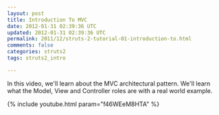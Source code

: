 ```yaml
---           
layout: post
title: Introduction To MVC
date: 2012-01-31 02:39:36 UTC
updated: 2012-01-31 02:39:36 UTC
permalink: 2011/12/struts-2-tutorial-01-introduction-to.html
comments: false
categories: struts2
tags: struts2_intro

---
```


In this video, we'll learn about the MVC architectural pattern. We'll learn what the Model, View and Controller roles are with a real world example.

{% include youtube.html param="f46WEeM8HTA" %}